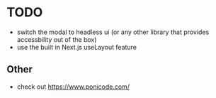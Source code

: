 # TODO

- switch the modal to headless ui (or any other library that provides accessbility out of the box)
- use the built in Next.js useLayout feature

## Other

- check out https://www.ponicode.com/

